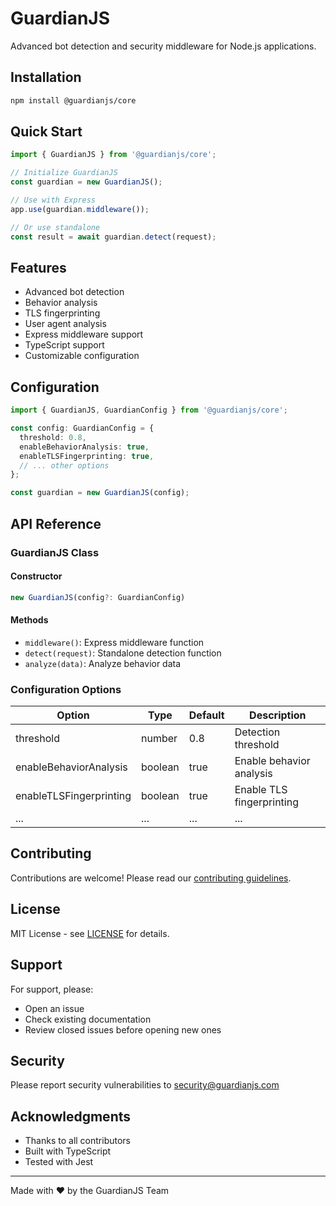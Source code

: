 # GuardianJS

Advanced bot detection and security middleware for Node.js applications.

## Installation

```bash
npm install @guardianjs/core
```

## Quick Start

```typescript
import { GuardianJS } from '@guardianjs/core';

// Initialize GuardianJS
const guardian = new GuardianJS();

// Use with Express
app.use(guardian.middleware());

// Or use standalone
const result = await guardian.detect(request);
```

## Features

- Advanced bot detection
- Behavior analysis
- TLS fingerprinting
- User agent analysis
- Express middleware support
- TypeScript support
- Customizable configuration

## Configuration

```typescript
import { GuardianJS, GuardianConfig } from '@guardianjs/core';

const config: GuardianConfig = {
  threshold: 0.8,
  enableBehaviorAnalysis: true,
  enableTLSFingerprinting: true,
  // ... other options
};

const guardian = new GuardianJS(config);
```

## API Reference

### GuardianJS Class

#### Constructor
```typescript
new GuardianJS(config?: GuardianConfig)
```

#### Methods
- `middleware()`: Express middleware function
- `detect(request)`: Standalone detection function
- `analyze(data)`: Analyze behavior data

### Configuration Options

| Option | Type | Default | Description |
|--------|------|---------|-------------|
| threshold | number | 0.8 | Detection threshold |
| enableBehaviorAnalysis | boolean | true | Enable behavior analysis |
| enableTLSFingerprinting | boolean | true | Enable TLS fingerprinting |
| ... | ... | ... | ... |

## Contributing

Contributions are welcome! Please read our [contributing guidelines](CONTRIBUTING.md).

## License

MIT License - see [LICENSE](LICENSE) for details.

## Support

For support, please:
- Open an issue
- Check existing documentation
- Review closed issues before opening new ones

## Security

Please report security vulnerabilities to security@guardianjs.com

## Acknowledgments

- Thanks to all contributors
- Built with TypeScript
- Tested with Jest

---

Made with ❤️ by the GuardianJS Team








